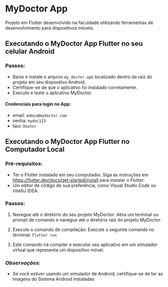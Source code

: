 # MyDoctor App

Projeto em Flutter desenvolvido na faculdade utilizando ferramentas de desenvolvimento para dispositivos móveis.

## Executando o MyDoctor App Flutter no seu celular Android

### Passos:

- Baixe e instale o arquivo `my_doctor.apk` localizado dentro da raiz do projeto em seu dispositivo Android.
- Certifique-se de que o aplicativo foi instalado corretamente.
- Execute e teste o aplicativo MyDoctor.

#### Credenciais para login no App:

- email: `admin@mydoctor.com`
- senha: `mydoc123`
- tipo: `Doutor`

## Executando o MyDoctor App Flutter no Computador Local

### Pré-requisitos:

- Ter o Flutter instalado em seu computador. Siga as instruções em https://flutter.dev/docs/get-started/install para instalar o Flutter.
- Um editor de código de sua preferência, como Visual Studio Code ou IntelliJ IDEA.

### Passos:

1. Navegue até o diretório do seu projeto MyDoctor: Abra um terminal ou prompt de comando e navegue até o diretório raiz do projeto MyDoctor.

2. Execute o comando de compilação: Execute o seguinte comando no terminal: `flutter run`

3. Este comando irá compilar e executar seu aplicativo em um simulador virtual que representa um dispositivo móvel.



### *Observações*:

- Se você estiver usando um simulador de Android, certifique-se de ter as Imagens do Sistema Android instaladas
